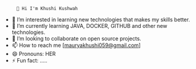          👋 Hi I'm Khushi Kushwah
- 👀 I’m interested in learning new technologies that makes my skills better.
- 🌱 I’m currently learning JAVA, DOCKER, GITHUB and other new technologies. 
- 💞️ I’m looking to collaborate on open source projects.
- 📫 How to reach me [mauryakhushi059@gmail.com]
- 😄 Pronouns: HER
- ⚡ Fun fact: .....
